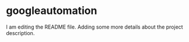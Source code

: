 # googleautomation

I am editing the README file. Adding some more details about the project description.
